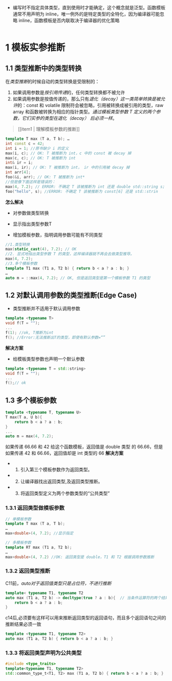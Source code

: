 -  编写时不指定具体类型，直到使用时才能确定，这个概念就是泛型。函数模板通常不用声明为 inline，唯一例外的是特定类型的全特化，因为编译器可能忽略 inline，函数模板是否内联取决于编译器的优化策略

```cpp

```

# 1 模板实参推断


## 1.1 类型推断中的类型转换
在*类型推断*的时候自动的类型转换是受限制的：
1. 如果调用参数是*按引用传递*的，任何类型转换都不被允许
2. 如果调用参数是按值传递的，那么只有*退化（decay）这一类简单转换是被允许*的：const 和 volatile 限制符会被忽略，引用被转换成被引用的类型，raw array 和函数被转换为相应的指针类型。*通过模板类型参数 T 定义的两个参数，它们实参的类型在退化（decay） 后必须一样*。
> [[item1 | 理解模板参数的推断]]
``` cpp
template T max (T a, T b); …
int const c = 42; 
int i = 1; //原书缺少 i 的定义 
max(i, c); // OK: T 被推断为 int，c 中的 const 被 decay 掉 
max(c, c); // OK: T 被推断为 int 
int& ir = i;
max(i, ir); // OK: T 被推断为 int， ir 中的引用被 decay 掉 
int arr[4]; 
foo(&i, arr); // OK: T 被推断为 int* 
//但是像下面这样是错误的： 
max(4, 7.2); // ERROR: 不确定 T 该被推断为 int 还是 double std::string s; 
foo("hello", s); //ERROR: 不确定 T 该被推断为 const[6] 还是 std::strin
```


**怎么解决**
- 对参数做类型转换

-  显示指出类型参数T

-  增加模板参数，指明调用参数可能有不同类型
```cpp
//1.类型转换
max(static_cast(4), 7.2); // OK 
//2. 显式地指出类型参数 T 的类型，这样编译器就不再会去做类型推导。
max(4, 7.2); 
//3.多个模板参数
template T1 max (T1 a, T2 b) { return b < a ? a : b; }
… 
auto m = ::max(4, 7.2); // OK, 但是返回类型是第一个模板参数 T1 的类型
```

## 1.2 对默认调用参数的类型推断(Edge Case)

- 类型推断并不适用于默认调用参数

```cpp
template <typename T>
void f(T = "");
...
f(1); //ok, T推断为int
f(); //Error:无法推断出T的类型，即使有默认参数=“”
```

**解决方案**

- 给模板类型参数也声明一个默认参数
```cpp
template <typename T = std::string>
void f(T = "");
...
f();// ok
```


## 1.3 多个模板参数


```cpp
template <typename T, typename U>
T max(T a, U b){
	return b < a ? a : b;
}
...
auto m = max(4, 7.2);
```

如果传递 66.66 和 42 给这个函数模板，返回值是 double 类型 的 66.66，但是如果传递 42 和 66.66，返回值却是 int 类型的 66 
**解决方案**
- 1. 引入第三个模板参数作为返回类型。 
- 2. 让编译器找出返回类型,及返回类型推断。
- 3. 将返回类型定义为两个参数类型的“公共类型”

### 1.3.1 返回类型做模板参数

```cpp
// 单模板参数
template T max (T a, T b); 
… 
max<double>(4, 7.2); //显示指定
```

```cpp
// 多模板参数
template RT max (T1 a, T2 b); 
…
max<double>(4, 7.2) //OK: 返回类型是 double，T1 和 T2 根据调用参数推断

```

### 1.3.2 返回类型推断

C11前，*auto对于返回值类型只是占位符，不进行推断*
```cpp
template< typename T1, typename T2 
auto max (T1 a, T2 b) -> decltype(true ? a : b){  // 当条件运算符的两个结果表达式具有不同的类型时，根据类型转换规则进行隐式类型转换，以确保结果表达式具有相同的类型
	return b < a ? a : b;
}
```
c14后,必须要有这样可以用来推断返回类型的返回语句，而且多个返回语句之间的推断结果必须一致
```cpp
template <typename T1, typename T2>
auto max (T1 a, T2 b) { return b < a ? a : b; }
```


### 1.3.3 将返回类型声明为公共类型

```cpp
#include <type_traits>
template<typename T1, typename T2>
std::common_type_t<T1, T2> max (T1 a, T2 b) { return b < a ? a : b; }
```


